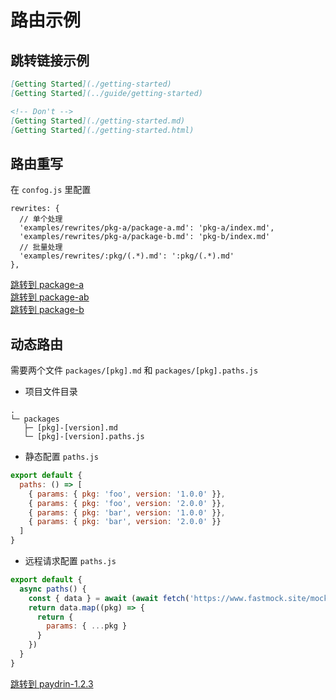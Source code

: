 # 路由示例

## 跳转链接示例
```md
[Getting Started](./getting-started)
[Getting Started](../guide/getting-started)

<!-- Don't -->
[Getting Started](./getting-started.md)
[Getting Started](./getting-started.html)

```
## 路由重写

在 `confog.js` 里配置
```js{6}
rewrites: {
  // 单个处理
  'examples/rewrites/pkg-a/package-a.md': 'pkg-a/index.md',
  'examples/rewrites/pkg-a/package-b.md': 'pkg-b/index.md'
  // 批量处理
  'examples/rewrites/:pkg/(.*).md': ':pkg/(.*).md'
},
```
[跳转到 package-a](../pkg-a/package-a)  
[跳转到 package-ab](../pkg-a/package-ab)  
[跳转到 package-b](../pkg-b/)


## 动态路由
需要两个文件 `packages/[pkg].md` 和 `packages/[pkg].paths.js`
- 项目文件目录
```
.
└─ packages
   ├─ [pkg]-[version].md
   └─ [pkg]-[version].paths.js
```


- 静态配置 `paths.js`
```js
export default {
  paths: () => [
    { params: { pkg: 'foo', version: '1.0.0' }},
    { params: { pkg: 'foo', version: '2.0.0' }},
    { params: { pkg: 'bar', version: '1.0.0' }},
    { params: { pkg: 'bar', version: '2.0.0' }}
  ]
}
```


- 远程请求配置  `paths.js`
```js
export default {
  async paths() {
    const { data } = await (await fetch('https://www.fastmock.site/mock/fa83415cfb92ea4ae7c0f86afc97b6ab/paydrin/package')).json()
    return data.map((pkg) => {
      return {
        params: { ...pkg }
      }
    })
  }
}
```
[跳转到 paydrin-1.2.3](../examples/packages/paydrin-1.2.3.html)